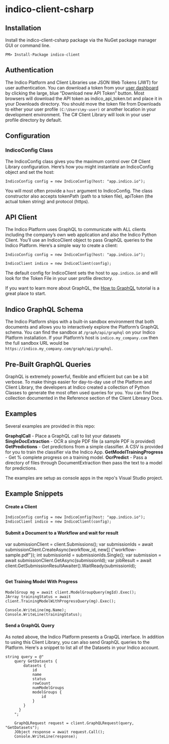 # indico-client-csharp

## Installation

Install the indico-client-csharp package via the NuGet package manager GUI or command line.
```
PM> Install-Package indico-client
```

## Authentication

The Indico Platform and Client Libraries use JSON Web Tokens (JWT) for user authentication. You can download a token 
from your [user dashboard](https://app.indico.io/auth/account) by clicking the large, blue “Download new API Token” button. 
Most browsers will download the API token as indico_api_token.txt and place it in your Downloads directory. You should move 
the token file from Downloads to either your user profile `(C:\Users\my-user)` or another location in your development 
environment. The C# Client Library will look in your user profile directory by default.

## Configuration

### IndicoConfig Class
The IndicoConfig class gives you the maximum control over C# Client Library configuration. Here’s how you might instantiate 
an IndicoConfig object and set the host:
```
IndicoConfig config = new IndicoConfig(host: "app.indico.io");
```
You will most often provide a `host` argument to IndicoConfig. The class constructor also accepts tokenPath (path to a token file),
apiToken (the actual token string) and protocol (https).

## API Client

The Indico Platform uses GraphQL to communicate with ALL clients including the company’s own web application and also the 
Indico Python Client. You’ll use an IndicoClient object to pass GraphQL queries to the Indico Platform. Here’s a simple way 
to create a client:
```
IndicoConfig config = new IndicoConfig(host: "app.indico.io");

IndicoClient indico = new IndicoClient(config);
```
The default config for IndicoClient sets the host to `app.indico.io` and will look for the Token File in your user profile directory.

If you want to learn more about GraphQL, the [How to GraphQL](https://www.howtographql.com/) tutorial is a great place to start. 



## Indico GraphQL Schema

The Indico Platform ships with a built-in sandbox environment that both documents and allows you to interactively explore 
the Platform’s GraphQL schema. You can find the sandbox at `/graph/api/graphql` on your Indico Platform installation. If your 
Platform’s host is `indico.my_company.com` then the full sandbox URL would be `https://indico.my_company.com/graph/api/graphql`.

## Pre-Built GraphQL Queries

GraphQL is extremely powerful, flexible and efficient but can be a bit verbose. To make things easier for day-to-day use of the 
Platform and Client Library, the developers at Indico created a collection of Python Classes to generate the most often used 
queries for you. You can find the collection documented in the Reference section of the Client Libreary Docs.

## Examples

Several examples are provided in this repo:

**GraphqlCall** - Place a GraphQL call to list your datasets
**SingleDocExtraction** - OCR a single PDF file (a sample PDF is provided)
**GetPredictions** - Get predictions from a simple classifier. A CSV is provided for you to train the classifier via the Indico App.
**GetModelTrainingProgress** - Get % complete progress on a training model.
**OcrPredict** - Pass a directory of files through DocumentExtraction then pass the text to a model for predictions.

The examples are setup as console apps in the repo's Visual Studio project.

## Example Snippets

#### Create a Client
```
IndicoConfig config = new IndicoConfig(host: "app.indico.io");
IndicoClient indico = new IndicoClient(config);
```

#### Submit a Document to a Workflow and wait for result
var submissionClient = client.Submissions();
var submissionIds = await submissionClient.CreateAsync(workflow_id, new[] {"workflow-sample.pdf"});
int submissionId = submissionIds.Single();
var submission = await submissionClient.GetAsync(submissionId);
var jobResult = await client.GetSubmissionResultAwaiter().WaitReady(submissionId);
```

```

#### Get Training Model With Progress
```
ModelGroup mg = await client.ModelGroupQuery(mgId).Exec();
JArray trainingStatus = await client.TrainingModelWithProgressQuery(mg).Exec();
            
Console.WriteLine(mg.Name);
Console.WriteLine(trainingStatus);                     
```

#### Send a GraphQL Query

As noted above, the Indico Platform presents a GrapQL interface. In addition
to using this Client Library, you can also send GraphQL queries to the Platform.
Here's a snippet to list all of the Datasets in your Indico account.

```
string query = @"
    query GetDatasets {
        datasets {
            id
            name
            status
            rowCount
            numModelGroups
            modelGroups {
                id
            }
        }
      }
    ";

    GraphQLRequest request = client.GraphQLRequest(query, "GetDatasets");            
    JObject response = await request.Call();
    Console.WriteLine(response);
```